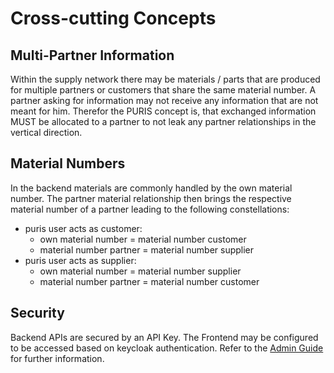 # Cross-cutting Concepts

## Multi-Partner Information

Within the supply network there may be materials / parts that are produced for multiple partners or customers that
share the same material number. 
A partner asking for information may not receive any information that are not meant for him. Therefor the PURIS concept
is, that exchanged information MUST be allocated to a partner to not leak any partner relationships in the vertical
direction.

## Material Numbers

In the backend materials are commonly handled by the own material number. The partner material relationship then brings
the respective material number of a partner leading to the following constellations:
- puris user acts as customer: 
  - own material number = material number customer
  - material number partner = material number supplier
- puris user acts as supplier: 
    - own material number = material number supplier
    - material number partner = material number customer


## Security

Backend APIs are secured by an API Key. The Frontend may be configured to be accessed based on keycloak authentication.
Refer to the [Admin Guide](../adminGuide/Admin_Guide.md) for further information.
